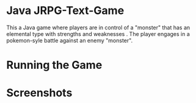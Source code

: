 # Java JRPG-Text-Game

This a Java game where players are in control of a "monster" that has an elemental type with strengths and weaknesses . The player engages in a pokemon-syle battle against an enemy "monster". 

# Running the Game


# Screenshots


